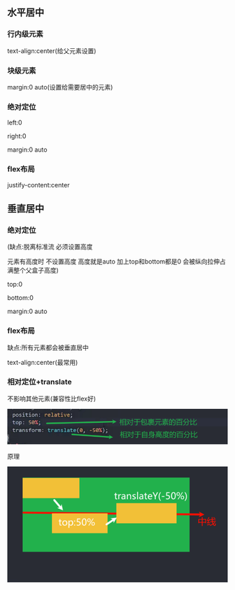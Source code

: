 ## 水平居中

### 行内级元素

text-align:center(给父元素设置)

### 块级元素

margin:0 auto(设置给需要居中的元素)

### 绝对定位

left:0

right:0

margin:0 auto

### flex布局

justify-content:center 

## 垂直居中

### 绝对定位

(缺点:脱离标准流 必须设置高度 

元素有高度时 不设置高度 高度就是auto 加上top和bottom都是0 会被纵向拉伸占满整个父盒子高度)

top:0

bottom:0

margin:0 auto

### flex布局

缺点:所有元素都会被垂直居中

text-align:center(最常用)

### 相对定位+translate

不影响其他元素(兼容性比flex好)

![image-20240325204922460](img/image-20240325204922460.png)

原理

![image-20240325205315400](img/image-20240325205315400.png)